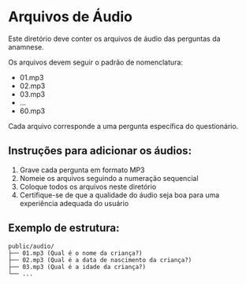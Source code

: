 # Arquivos de Áudio

Este diretório deve conter os arquivos de áudio das perguntas da anamnese.

Os arquivos devem seguir o padrão de nomenclatura:
- 01.mp3
- 02.mp3
- 03.mp3
- ...
- 60.mp3

Cada arquivo corresponde a uma pergunta específica do questionário.

## Instruções para adicionar os áudios:

1. Grave cada pergunta em formato MP3
2. Nomeie os arquivos seguindo a numeração sequencial
3. Coloque todos os arquivos neste diretório
4. Certifique-se de que a qualidade do áudio seja boa para uma experiência adequada do usuário

## Exemplo de estrutura:
```
public/audio/
├── 01.mp3 (Qual é o nome da criança?)
├── 02.mp3 (Qual é a data de nascimento da criança?)
├── 03.mp3 (Qual é a idade da criança?)
└── ...
```